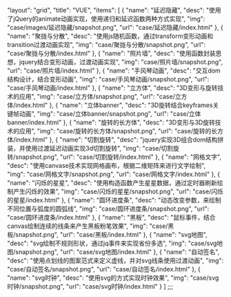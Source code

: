 "layout": "grid",
"title": "VUE",
"items": [
  {
    "name": "延迟隐藏",
    "desc": "使用了jQuery的animate动画实现，使用递归和延迟函数两种方式实现",
    "img": "case/images/延迟隐藏/snapshot.png",
    "url": "case/延迟隐藏/index.html"
  },
   {
    "name": "聚拢与分散",
    "desc": "使用js随机函数，通过transform变形动画和transition过渡动画实现",
    "img": "case/聚拢与分散/snapshot.png",
    "url": "case/聚拢与分散/index.html"
  },
   {
    "name": "照片墙",
    "desc": "使用函数封装思想，jquery结合变形动画，过渡动画实现",
    "img": "case/照片墙/snapshot.png",
    "url": "case/照片墙/index.html"
  },
  {
    "name": "手风琴动画",
    "desc": "交互dom结构设计，结合变形动画",
    "img": "case/手风琴动画/snapshot.png",
    "url": "case/手风琴动画/index.html"
  },
  {
    "name": "立方体",
    "desc": "3D变形与旋转技术的应用",
    "img": "case/立方体/snapshot.png",
    "url": "case/立方体/index.html"
  },
  {
    "name": "立体banner",
    "desc": "3D旋转结合keyframes关键帧动画",
    "img": "case/立体banner/snapshot.png",
    "url": "case/立体banner/index.html" 
  },
  {
    "name": "旋转的长方体",
    "desc": "3D变形与3D旋转技术的应用",
    "img": "case/旋转的长方体/snapshot.png",
    "url": "case/旋转的长方体/index.html"
  },
  {
    "name": "切割旋转",
    "desc": "jquery实现3D组合dom结构拼装，并使用过渡延迟动画实现3d切割旋转",
    "img": "case/切割旋转/snapshot.png",
    "url": "case/切割旋转/index.html"
  },
  {
    "name": "网格文字",
    "desc": "使用canvase技术实现网格画布，根据二维矩阵来进行文字绘制",
    "img": "case/网格文字/snapshot.png",
    "url": "case/网格文字/index.html"
  },
  {
    "name": "闪烁的星星",
    "desc": "使用构造函数产生星星数据，通过定时器刷新绘制产生闪烁的效果",
    "img": "case/闪烁的星星/snapshot.png",
    "url": "case/闪烁的星星/index.html"
  },
  {
    "name": "圆环进度条",
    "desc": "动态改变参数，来绘制不同位置与弧度的圆弧线",
    "img": "case/圆环进度条/snapshot.png",
    "url": "case/圆环进度条/index.html"
  },
  {
    "name": "黑板",
    "desc": "鼠标事件，结合canvas绘制连续的线条来产生黑板粉笔效果",
    "img": "case/黑板/snapshot.png",
    "url": "case/黑板/index.html"
  },
  {
    "name": "svg地图",
    "desc": "svg绘制不规则形状，通过jq事件来实现省份多选",
    "img": "case/svg地图/snapshot.png",
    "url": "case/svg地图/index.html"
  },
  {
    "name": "自动签名",
    "desc": "使用点划线的图案范式来定义虚线，并对svg线条使用过渡动画",
    "img": "case/自动签名/snapshot.png",
    "url": "case/自动签名/index.html"
  },
  {
    "name": "svg时钟",
    "desc": "使用svg的方式实现时钟效果",
    "img": "case/svg时钟/snapshot.png",
    "url": "case/svg时钟/index.html"
  }
]
;;;


